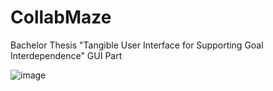 # CollabMaze
Bachelor Thesis "Tangible User Interface for Supporting Goal Interdependence"
GUI Part

![image](https://github.com/gzhenhan/CollabMaze/assets/57628471/9e6289be-db73-4112-96b2-050589ef2631)
